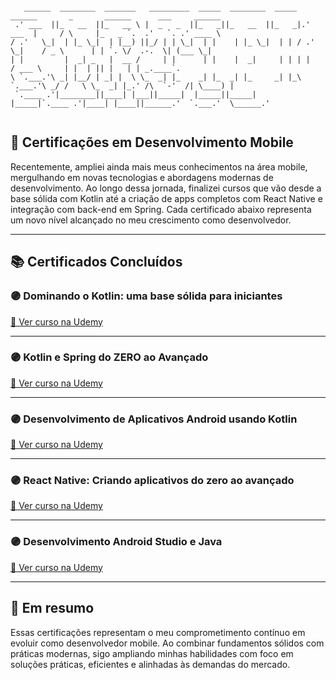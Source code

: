 
```

   ______  ________  _______   _________  _____  ________  _____   ______       _       ______      ___     ______   
 .' ___  ||_   __  ||_   __ \ |  _   _  ||_   _||_   __  ||_   _|.' ___  |     / \     |_   _ `.  .'   `. .' ____ \  
/ .'   \_|  | |_ \_|  | |__) ||_/ | | \_|  | |    | |_ \_|  | | / .'   \_|    / _ \      | | `. \/  .-.  \| (___ \_| 
| |         |  _| _   |  __ /     | |      | |    |  _|     | | | |          / ___ \     | |  | || |   | | _.____`.  
\ `.___.'\ _| |__/ | _| |  \ \_  _| |_    _| |_  _| |_     _| |_\ `.___.'\ _/ /   \ \_  _| |_.' /\  `-'  /| \____) | 
 `.____ .'|________||____| |___||_____|  |_____||_____|   |_____|`.____ .'|____| |____||______.'  `.___.'  \______.' 
                                                                                                                     

```

 
## 📱 Certificações em Desenvolvimento Mobile

Recentemente, ampliei ainda mais meus conhecimentos na área mobile, mergulhando em novas tecnologias e abordagens modernas de desenvolvimento. Ao longo dessa jornada, finalizei cursos que vão desde a base sólida com Kotlin até a criação de apps completos com React Native e integração com back-end em Spring. Cada certificado abaixo representa um novo nível alcançado no meu crescimento como desenvolvedor.

---

## 📚 Certificados Concluídos

### 🟣 Dominando o Kotlin: uma base sólida para iniciantes  
[🔗 Ver curso na Udemy](https://www.udemy.com/course/dominando-o-kotlin-uma-base-solida-para-iniciantes/?srsltid=AfmBOorRGolRhcuhTXH2FRCdihg5-oGx-dq4nciRaNQYLqQnwGjyn8wS)  

---

### 🟣 Kotlin e Spring do ZERO ao Avançado  
[🔗 Ver curso na Udemy](https://www.udemy.com/course/kotlin-spring/?srsltid=AfmBOooGlyAXvSwyGi5qm3veOQjJWc84tBE8EPY-6TQNOgZD1RPGAiSw)  

---

### 🟣 Desenvolvimento de Aplicativos Android usando Kotlin  
[🔗 Ver curso na Udemy](https://www.udemy.com/course/curso-desenvolvedor-kotlin/?srsltid=AfmBOooeVKAoj_-i7e5kD056s3sJLehjyh1vMMI_G2afBcNBddW4E000)  

---

### 🟣 React Native: Criando aplicativos do zero ao avançado  
[🔗 Ver curso na Udemy](https://www.udemy.com/course/crusoreactnative/)  

---

### 🟣 Desenvolvimento Android Studio e Java  
[🔗 Ver curso na Udemy](https://www.udemy.com/course/curso-completo-android/)  

---

## 🚀 Em resumo

Essas certificações representam o meu comprometimento contínuo em evoluir como desenvolvedor mobile. Ao combinar fundamentos sólidos com práticas modernas, sigo ampliando minhas habilidades com foco em soluções práticas, eficientes e alinhadas às demandas do mercado.
